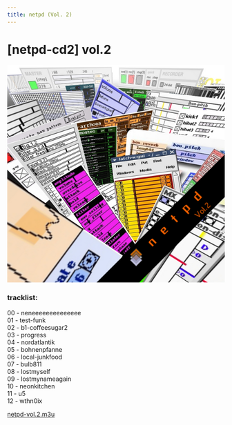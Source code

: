 ```yaml
---
title: netpd (Vol. 2)
---
```


# [netpd-cd2] vol.2

![netpd Vol. 2 (Cover)](netpd-cover-vol-2.png)

### tracklist:

00 - neneeeeeeeeeeeeee  
01 - test-funk  
02 - b1-coffeesugar2  
03 - progress  
04 - nordatlantik  
05 - bohnenpfanne  
06 - local-junkfood  
07 - bulb811  
08 - lostmyself  
09 - lostmynameagain  
10 - neonkitchen  
11 - u5  
12 - wthn0ix  


[netpd-vol.2.m3u](https://netpd.org/eni/netpd-vol.2.m3u)

